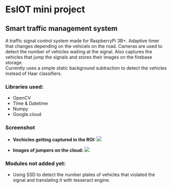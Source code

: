 # EsIOT mini project
## Smart traffic management system
A traffic signal control system made for RaspberryPi 3B+. Adaptive timer that changes depending on the vehicels on the road. Cameras are used to detect the number of vehicles waiting at the signal. Also captures the vehicles that jump the signals and stores their images on the firebase storage.<br>
Currently uses a simple static background subtraction to detect the vehicles instead of Haar classifiers.

### Libraries used:
- OpenCV
- Time & Datetime
- Numpy
- Google.cloud

### Screenshot

- <b> Vechicles getting captured in the ROI: </b>
<img src = "https://github.com/SAint7579/SmartTMS_IOT/blob/master/screen1.png"></img>

- <b> Images of jumpers on the cloud: </b>
<img src = "https://github.com/SAint7579/SmartTMS_IOT/blob/master/screen3.png"></img>

### Modules not added yet:
- Using SSD to detect the number plates of vehicles that violated the signal and translating it with tesseract engine.

